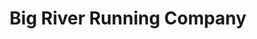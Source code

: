 ---
title: "Big River Running Company"
url: /town-and-country/big-river-running-company/
shop: sports
---